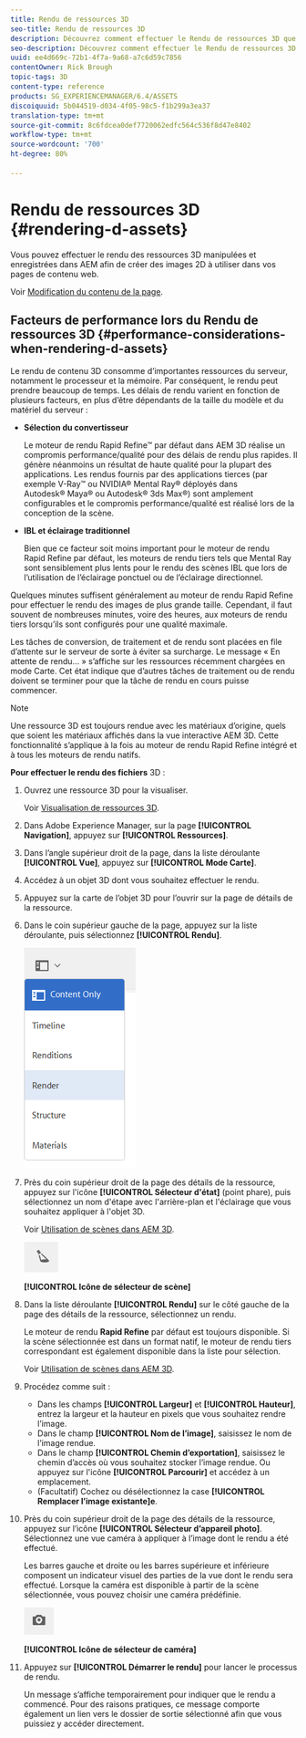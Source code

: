 ```yaml
---
title: Rendu de ressources 3D
seo-title: Rendu de ressources 3D
description: Découvrez comment effectuer le Rendu de ressources 3D que vous avez manipulées et enregistrées dans AEM afin de créer des images 2D pour vos pages web.
seo-description: Découvrez comment effectuer le Rendu de ressources 3D que vous avez manipulées et enregistrées dans AEM afin de créer des images 2D pour vos pages web.
uuid: ee4d669c-72b1-4f7a-9a68-a7c6d59c7856
contentOwner: Rick Brough
topic-tags: 3D
content-type: reference
products: SG_EXPERIENCEMANAGER/6.4/ASSETS
discoiquuid: 5b044519-d034-4f05-98c5-f1b299a3ea37
translation-type: tm+mt
source-git-commit: 8c6fdcea0def7720062edfc564c536f8d47e8402
workflow-type: tm+mt
source-wordcount: '700'
ht-degree: 80%

---
```



# Rendu de ressources 3D  {#rendering-d-assets}

Vous pouvez effectuer le rendu des ressources 3D manipulées et enregistrées dans AEM afin de créer des images 2D à utiliser dans vos pages de contenu web.

Voir [Modification du contenu de la page](/help/sites-authoring/qg-page-authoring.md#editing-your-page-content).

## Facteurs de performance lors du Rendu de ressources 3D {#performance-considerations-when-rendering-d-assets}

Le rendu de contenu 3D consomme d’importantes ressources du serveur, notamment le processeur et la mémoire. Par conséquent, le rendu peut prendre beaucoup de temps. Les délais de rendu varient en fonction de plusieurs facteurs, en plus d’être dépendants de la taille du modèle et du matériel du serveur :

* **Sélection du convertisseur**

   Le moteur de rendu Rapid Refine™ par défaut dans AEM 3D réalise un compromis performance/qualité pour des délais de rendu plus rapides. Il génère néanmoins un résultat de haute qualité pour la plupart des applications. Les rendus fournis par des applications tierces (par exemple V-Ray™ ou NVIDIA® Mental Ray® déployés dans Autodesk® Maya® ou Autodesk® 3ds Max®) sont amplement configurables et le compromis performance/qualité est réalisé lors de la conception de la scène.

* **IBL et éclairage traditionnel**

   Bien que ce facteur soit moins important pour le moteur de rendu Rapid Refine par défaut, les moteurs de rendu tiers tels que Mental Ray sont sensiblement plus lents pour le rendu des scènes IBL que lors de l’utilisation de l’éclairage ponctuel ou de l’éclairage directionnel.

Quelques minutes suffisent généralement au moteur de rendu Rapid Refine pour effectuer le rendu des images de plus grande taille. Cependant, il faut souvent de nombreuses minutes, voire des heures, aux moteurs de rendu tiers lorsqu’ils sont configurés pour une qualité maximale.

Les tâches de conversion, de traitement et de rendu sont placées en file d’attente sur le serveur de sorte à éviter sa surcharge. Le message « En attente de rendu... » s’affiche sur les ressources récemment chargées en mode Carte. Cet état indique que d’autres tâches de traitement ou de rendu doivent se terminer pour que la tâche de rendu en cours puisse commencer.

>[!NOTE]
>
>Une ressource 3D est toujours rendue avec les matériaux d’origine, quels que soient les matériaux affichés dans la vue interactive AEM 3D. Cette fonctionnalité s’applique à la fois au moteur de rendu Rapid Refine intégré et à tous les moteurs de rendu natifs.

**Pour effectuer le rendu des fichiers** 3D :

1. Ouvrez une ressource 3D pour la visualiser.

   Voir [Visualisation de ressources 3D](viewing-3d-assets.md).

1. Dans Adobe Experience Manager, sur la page **[!UICONTROL Navigation]**, appuyez sur **[!UICONTROL Ressources]**.
1. Dans l’angle supérieur droit de la page, dans la liste déroulante **[!UICONTROL Vue]**, appuyez sur **[!UICONTROL Mode Carte]**.
1. Accédez à un objet 3D dont vous souhaitez effectuer le rendu.
1. Appuyez sur la carte de l’objet 3D pour l’ouvrir sur la page de détails de la ressource.
1. Dans le coin supérieur gauche de la page, appuyez sur la liste déroulante, puis sélectionnez **[!UICONTROL Rendu]**.

   ![chlimage_1-369](assets/chlimage_1-369.png)

1. Près du coin supérieur droit de la page des détails de la ressource, appuyez sur l&#39;icône **[!UICONTROL Sélecteur d&#39;état]** (point phare), puis sélectionnez un nom d&#39;étape avec l&#39;arrière-plan et l&#39;éclairage que vous souhaitez appliquer à l&#39;objet 3D.

   Voir [Utilisation de scènes dans AEM 3D](about-the-use-of-stages-in-aem-3d.md).

   ![chlimage_1-370](assets/chlimage_1-370.png)

   **[!UICONTROL Icône de sélecteur de scène]**

1. Dans la liste déroulante **[!UICONTROL Rendu]** sur le côté gauche de la page des détails de la ressource, sélectionnez un rendu.

   Le moteur de rendu **Rapid Refine** par défaut est toujours disponible. Si la scène sélectionnée est dans un format natif, le moteur de rendu tiers correspondant est également disponible dans la liste pour sélection.

   Voir [Utilisation de scènes dans AEM 3D](about-the-use-of-stages-in-aem-3d.md).

1. Procédez comme suit :

   * Dans les champs **[!UICONTROL Largeur]** et **[!UICONTROL Hauteur]**, entrez la largeur et la hauteur en pixels que vous souhaitez rendre l’image.
   * Dans le champ **[!UICONTROL Nom de l’image]**, saisissez le nom de l’image rendue.
   * Dans le champ **[!UICONTROL Chemin d’exportation]**, saisissez le chemin d’accès où vous souhaitez stocker l’image rendue. Ou appuyez sur l&#39;icône **[!UICONTROL Parcourir]** et accédez à un emplacement.
   * (Facultatif) Cochez ou désélectionnez la case **[!UICONTROL Remplacer l’image existante]e**.

1. Près du coin supérieur droit de la page des détails de la ressource, appuyez sur l’icône **[!UICONTROL Sélecteur d’appareil photo]**. Sélectionnez une vue caméra à appliquer à l’image dont le rendu a été effectué.

   Les barres gauche et droite ou les barres supérieure et inférieure composent un indicateur visuel des parties de la vue dont le rendu sera effectué. Lorsque la caméra est disponible à partir de la scène sélectionnée, vous pouvez choisir une caméra prédéfinie.

   ![chlimage_1-371](assets/chlimage_1-371.png)

   **[!UICONTROL Icône de sélecteur de caméra]**

1. Appuyez sur **[!UICONTROL Démarrer le rendu]** pour lancer le processus de rendu.

   Un message s’affiche temporairement pour indiquer que le rendu a commencé. Pour des raisons pratiques, ce message comporte également un lien vers le dossier de sortie sélectionné afin que vous puissiez y accéder directement.

